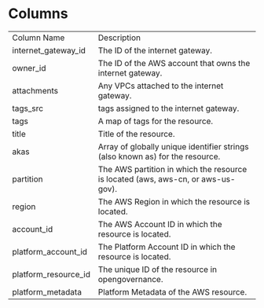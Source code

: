 # Columns  

<table>
	<tr><td>Column Name</td><td>Description</td></tr>
	<tr><td>internet_gateway_id</td><td>The ID of the internet gateway.</td></tr>
	<tr><td>owner_id</td><td>The ID of the AWS account that owns the internet gateway.</td></tr>
	<tr><td>attachments</td><td>Any VPCs attached to the internet gateway.</td></tr>
	<tr><td>tags_src</td><td>tags assigned to the internet gateway.</td></tr>
	<tr><td>tags</td><td>A map of tags for the resource.</td></tr>
	<tr><td>title</td><td>Title of the resource.</td></tr>
	<tr><td>akas</td><td>Array of globally unique identifier strings (also known as) for the resource.</td></tr>
	<tr><td>partition</td><td>The AWS partition in which the resource is located (aws, aws-cn, or aws-us-gov).</td></tr>
	<tr><td>region</td><td>The AWS Region in which the resource is located.</td></tr>
	<tr><td>account_id</td><td>The AWS Account ID in which the resource is located.</td></tr>
	<tr><td>platform_account_id</td><td>The Platform Account ID in which the resource is located.</td></tr>
	<tr><td>platform_resource_id</td><td>The unique ID of the resource in opengovernance.</td></tr>
	<tr><td>platform_metadata</td><td>Platform Metadata of the AWS resource.</td></tr>
</table>